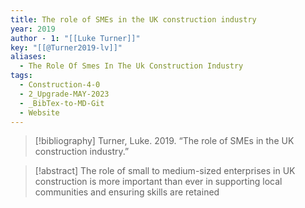 ```yaml
---
title: The role of SMEs in the UK construction industry
year: 2019
author - 1: "[[Luke Turner]]"
key: "[[@Turner2019-lv]]"
aliases:
  - The Role Of Smes In The Uk Construction Industry
tags:
  - Construction-4-0
  - 2_Upgrade-MAY-2023
  - _BibTex-to-MD-Git
  - Website
---
```


> [!bibliography]
> Turner, Luke. 2019. “The role of SMEs in the UK construction industry.” 

> [!abstract]
> The role of small to medium-sized enterprises in UK construction is more important than ever in supporting local communities and ensuring skills are retained